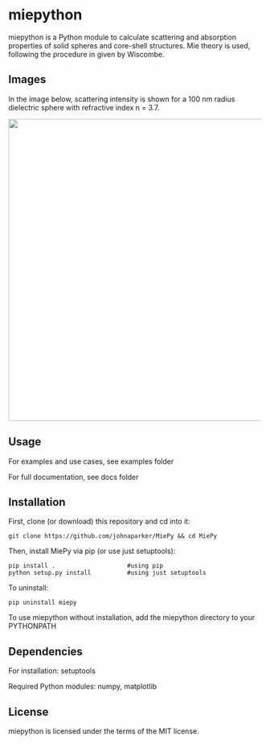 miepython
==============
miepython is a Python module to calculate scattering and absorption properties of solid spheres and core-shell structures. Mie theory is used, following the procedure in given by Wiscombe.


Images
--------------
In the image below, scattering intensity is shown for a 100 nm radius dielectric sphere with refractive index n = 3.7. 

<p align="center">
  <img src="images/sphere_scattering.png?raw=true" width="600">
</p>


Usage
--------------

For examples and use cases, see examples folder

For full documentation, see docs folder


Installation
--------------
First, clone (or download) this repository and cd into it:

```shell
git clone https://github.com/johnaparker/MiePy && cd MiePy
```

Then, install MiePy via pip (or use just setuptools):

```shell
pip install .                    #using pip
python setup.py install          #using just setuptools
```

To uninstall:

```shell
pip uninstall miepy 
```

To use miepython without installation, add the miepython directory to your PYTHONPATH


Dependencies
--------------
For installation: setuptools

Required Python modules: numpy, matplotlib


License
--------------
miepython is licensed under the terms of the MIT license.
